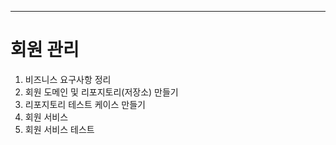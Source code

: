 ---
# 회원 관리


1. 비즈니스 요구사항 정리
2. 회원 도메인 및 리포지토리(저장소) 만들기
3. 리포지토리 테스트 케이스 만들기
4. 회원 서비스 
5. 회원 서비스 테스트

